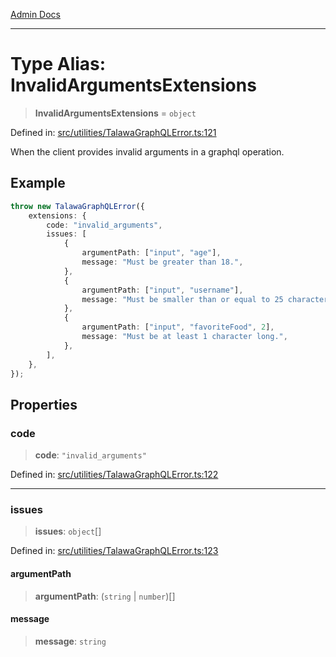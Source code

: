 [Admin Docs](/)

***

# Type Alias: InvalidArgumentsExtensions

> **InvalidArgumentsExtensions** = `object`

Defined in: [src/utilities/TalawaGraphQLError.ts:121](https://github.com/gautam-divyanshu/talawa-api/blob/a895c36f24acf725ac16aa7e0f8e50ef9fa64c42/src/utilities/TalawaGraphQLError.ts#L121)

When the client provides invalid arguments in a graphql operation.

## Example

```ts
throw new TalawaGraphQLError({
	extensions: {
		code: "invalid_arguments",
		issues: [
			{
				argumentPath: ["input", "age"],
				message: "Must be greater than 18.",
			},
			{
				argumentPath: ["input", "username"],
				message: "Must be smaller than or equal to 25 characters.",
			},
			{
				argumentPath: ["input", "favoriteFood", 2],
				message: "Must be at least 1 character long.",
			},
		],
	},
});
```

## Properties

### code

> **code**: `"invalid_arguments"`

Defined in: [src/utilities/TalawaGraphQLError.ts:122](https://github.com/gautam-divyanshu/talawa-api/blob/a895c36f24acf725ac16aa7e0f8e50ef9fa64c42/src/utilities/TalawaGraphQLError.ts#L122)

***

### issues

> **issues**: `object`[]

Defined in: [src/utilities/TalawaGraphQLError.ts:123](https://github.com/gautam-divyanshu/talawa-api/blob/a895c36f24acf725ac16aa7e0f8e50ef9fa64c42/src/utilities/TalawaGraphQLError.ts#L123)

#### argumentPath

> **argumentPath**: (`string` \| `number`)[]

#### message

> **message**: `string`
